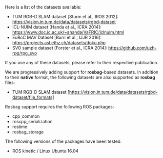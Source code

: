 Here is a list of the datasets available:
   - TUM RGB-D SLAM dataset [Sturm et al., IROS 2012]: https://vision.in.tum.de/data/datasets/rgbd-dataset
   - ICL-NUIM dataset [Handa et al., ICRA 2014]: https://www.doc.ic.ac.uk/~ahanda/VaFRIC/iclnuim.html
   - EuRoC MAV Dataset [Burri et al., IJJR 2016]: https://projects.asl.ethz.ch/datasets/doku.php
   - SVO sample dataset [Forster et al., ICRA 2014]: https://github.com/uzh-rpg/rpg_svo

If you use any of these datasets, please refer to their respective publication.

We are progressively adding support for __rosbag__-based datasets.
In addition to their __native__ format, the following datasets
are also supported as __rosbag__ files:
   - TUM RGB-D SLAM dataset [https://vision.in.tum.de/data/datasets/rgbd-dataset/file_formats]

Rosbag support requires the following ROS packages:
   - cpp_common
   - roscpp_serialization
   - rostime
   - rosbag_storage

The following versions of the packages have been tested:
   - ROS kinetic / Linux Ubuntu 16.04
